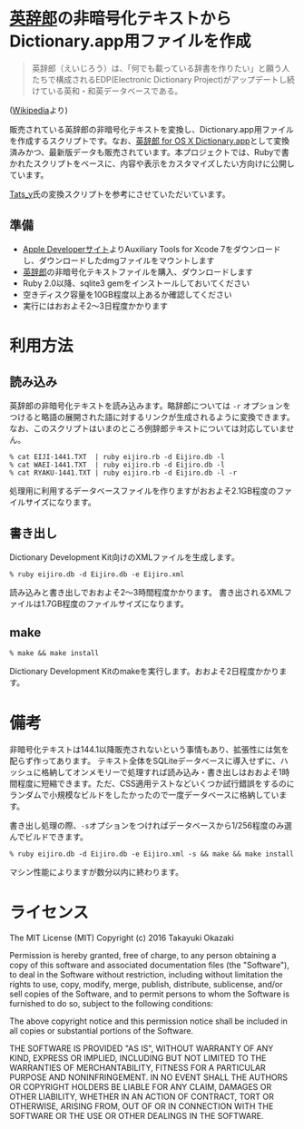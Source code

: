 # [英辞郎](http://eijiro.jp/index.shtml)の非暗号化テキストからDictionary.app用ファイルを作成

> 英辞郎（えいじろう）は、「何でも載っている辞書を作りたい」と願う人たちで構成されるEDP(Electronic Dictionary Project)がアップデートし続けている英和・和英データベースである。

([Wikipedia](https://ja.wikipedia.org/wiki/%E8%8B%B1%E8%BE%9E%E9%83%8E)より)

販売されている英辞郎の非暗号化テキストを変換し、Dictionary.app用ファイルを作成するスクリプトです。なお、[英辞郎 for OS X Dictionary.app](https://tecorin-site.appspot.com/osx/index.html)として変換済みかつ、最新版データも販売されています。本プロジェクトでは、Rubyで書かれたスクリプトをベースに、内容や表示をカスタマイズしたい方向けに公開しています。

[Tats_y](http://www.binword.com/blog/)氏の変換スクリプトを参考にさせていただいています。

## 準備

* [Apple Developerサイト](https://developer.apple.com/downloads/)よりAuxiliary Tools for Xcode 7をダウンロードし、ダウンロードしたdmgファイルをマウントします
* [英辞郎](http://eijiro.jp/index.shtml)の非暗号化テキストファイルを購入、ダウンロードします
* Ruby 2.0以降、sqlite3 gemをインストールしておいてください
* 空きディスク容量を10GB程度以上あるか確認してください
* 実行にはおおよそ2〜3日程度かかります

# 利用方法

## 読み込み

英辞郎の非暗号化テキストを読み込みます。略辞郎については `-r` オプションをつけると略語の展開された語に対するリンクが生成されるように変換できます。
なお、このスクリプトはいまのところ例辞郎テキストについては対応していません。

```
% cat EIJI-1441.TXT  | ruby eijiro.rb -d Eijiro.db -l
% cat WAEI-1441.TXT  | ruby eijiro.rb -d Eijiro.db -l
% cat RYAKU-1441.TXT | ruby eijiro.rb -d Eijiro.db -l -r
```

処理用に利用するデータベースファイルを作りますがおおよそ2.1GB程度のファイルサイズになります。

## 書き出し

Dictionary Development Kit向けのXMLファイルを生成します。

```
% ruby eijiro.db -d Eijiro.db -e Eijiro.xml
```

読み込みと書き出しでおおよそ2〜3時間程度かかります。
書き出されるXMLファイルは1.7GB程度のファイルサイズになります。

## make

```
% make && make install
```

Dictionary Development Kitのmakeを実行します。おおよそ2日程度かかります。

# 備考

非暗号化テキストは144.1以降販売されないという事情もあり、拡張性には気を配らず作ってあります。
テキスト全体をSQLiteデータベースに導入せずに、ハッシュに格納してオンメモリーで処理すれば読み込み・書き出しはおおよそ1時間程度に短縮できます。ただ、CSS適用テストなどいくつか試行錯誤をするのにランダムで小規模なビルドをしたかったので一度データベースに格納しています。

書き出し処理の際、`-s`オプションをつければデータベースから1/256程度のみ選んでビルドできます。

```
% ruby eijiro.db -d Eijiro.db -e Eijiro.xml -s && make && make install
```

マシン性能によりますが数分以内に終わります。

# ライセンス

The MIT License (MIT) Copyright (c) 2016 Takayuki Okazaki

Permission is hereby granted, free of charge, to any person obtaining a copy of this software and associated documentation files (the "Software"), to deal in the Software without restriction, including without limitation the rights to use, copy, modify, merge, publish, distribute, sublicense, and/or sell copies of the Software, and to permit persons to whom the Software is furnished to do so, subject to the following conditions:

The above copyright notice and this permission notice shall be included in all copies or substantial portions of the Software.

THE SOFTWARE IS PROVIDED "AS IS", WITHOUT WARRANTY OF ANY KIND, EXPRESS OR IMPLIED, INCLUDING BUT NOT LIMITED TO THE WARRANTIES OF MERCHANTABILITY, FITNESS FOR A PARTICULAR PURPOSE AND NONINFRINGEMENT. IN NO EVENT SHALL THE AUTHORS OR COPYRIGHT HOLDERS BE LIABLE FOR ANY CLAIM, DAMAGES OR OTHER LIABILITY, WHETHER IN AN ACTION OF CONTRACT, TORT OR OTHERWISE, ARISING FROM, OUT OF OR IN CONNECTION WITH THE SOFTWARE OR THE USE OR OTHER DEALINGS IN THE SOFTWARE.
